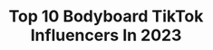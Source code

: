 ---
title: Top 10 Bodyboard TikTok Influencers In 2023
description: >-
  Find top bodyboard TikTok influencers in 2023. Most popular hashtags: #surf #surfing #fyp #beach.
platform: TikTok
hits: 7
text_top: Discover the most popular TikTok profiles on inBeat.
text_bottom: inBeat has 7 TikTok influencers like this for you to contact.
profiles:
  - username: "kifflab"
    fullname: >-
      kifflab
    bio: >-
      Making Adventure Possible
    location: "Canada"
    followers: 6194
    engagement: 838
    commentsToLikes: 0.035380
    id: ck9dx949dsaid0j78cfh2donk
    verified: false
    hashtags: "#snowboarding, #skitok, #fyp, #kiff"
  - username: "catchsurf"
    fullname: >-
      Catch Surf
    bio: >-
      Official account for Catch Surf the raddest surf brand ever! Catchsurf.com
    location: "United States"
    followers: 25500
    engagement: 1101
    commentsToLikes: 0.012364
    id: ck8j967dmlyig0j78617jesjn
    verified: true
    hashtags: "#surf, #surfboard, #beater, #boogskim"
  - username: "froth.monster"
    fullname: >-
      Matt
    bio: >-
      Action sports Filmer and mountain bike racer. Ig: @froth.monster
    location: "United States"
    followers: 32700
    engagement: 988
    commentsToLikes: 0.031358
    id: ckbl6y5ym4mkj0j2314u10zxm
    verified: false
    hashtags: "#fyp, #viral, #surf, #photographer"
  - username: "beefs_tv"
    fullname: >-
      BEEFS TV
    bio: >-
      🥩📺👉 https://www.youtube.com/c/BEEFSOFFICIAL
    location: "United States"
    followers: 66000
    engagement: 571
    commentsToLikes: 0.009091
    id: ck977bh5c3k320j78zg4f6t2f
    verified: false
    hashtags: "#fingerboard, #river, #riverwave, #surfing"
  - username: "lucasfinkrj"
    fullname: >-
      lucasfinkrj
    bio: >-
      Campeão Mundial de Skimboard 🏆 RJ - Brasil 🇧🇷🔥 Insta: @lucasfinkrj
    location: "Brazil"
    followers: 345700
    engagement: 718
    commentsToLikes: 0.009344
    id: ckb9bgdc9xmi00j234l5506p5
    verified: true
    hashtags: "#surf, #riodejaneiro, #tiktokbr, #skimboarding"
  - username: "boardcult"
    fullname: >-
      🌴 🌊boardcult🏄🌴
    bio: >-
      Surf Posters? Check out the link below ⬇️
    location: "Portugal"
    followers: 13900
    engagement: 563
    commentsToLikes: 0.012244
    id: ckd0k8x6uft9c0j23fc7kevxi
    verified: false
    hashtags: "#boardcult, #viralportugal, #portugal, #surfer"
  - username: "kahiauk"
    fullname: >-
      kahiiiiiiiiii
    bio: >-
      Hawaiki
    location: "United States"
    followers: 4735
    engagement: 980
    commentsToLikes: 0.054083
    id: ckbeyuvcmjmld0j23kwhle4kw
    verified: false
    hashtags: "#fyp, #hawaii, #surf, #kook"
---